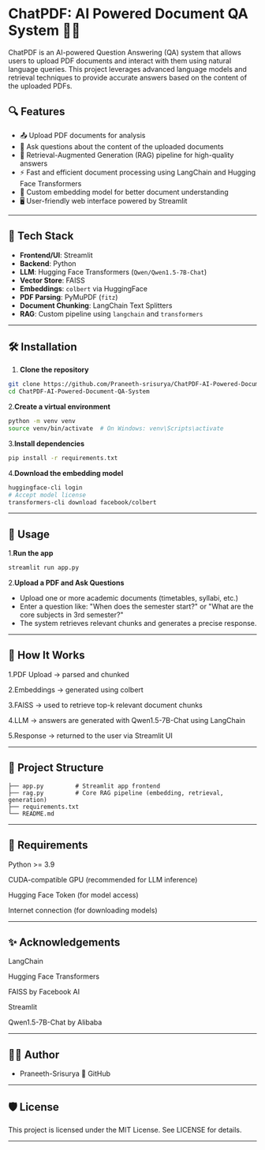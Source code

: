 # ChatPDF: AI Powered Document QA System 📄🤖

ChatPDF is an AI-powered Question Answering (QA) system that allows users to upload PDF documents and interact with them using natural language queries. This project leverages advanced language models and retrieval techniques to provide accurate answers based on the content of the uploaded PDFs.

## 🔍 Features

- 📤 Upload PDF documents for analysis
- 🤖 Ask questions about the content of the uploaded documents
- 🔎 Retrieval-Augmented Generation (RAG) pipeline for high-quality answers
- ⚡ Fast and efficient document processing using LangChain and Hugging Face Transformers
- 🧠 Custom embedding model for better document understanding
- 🖥️ User-friendly web interface powered by Streamlit

---

## 🧰 Tech Stack

- **Frontend/UI**: Streamlit
- **Backend**: Python
- **LLM**: Hugging Face Transformers (`Qwen/Qwen1.5-7B-Chat`)
- **Vector Store**: FAISS
- **Embeddings**: `colbert` via HuggingFace
- **PDF Parsing**: PyMuPDF (`fitz`)
- **Document Chunking**: LangChain Text Splitters
- **RAG**: Custom pipeline using `langchain` and `transformers`

---

## 🛠️ Installation

1. **Clone the repository**
 ```bash
git clone https://github.com/Praneeth-srisurya/ChatPDF-AI-Powered-Document-QA-System.git
cd ChatPDF-AI-Powered-Document-QA-System
```
2.**Create a virtual environment**
```bash
python -m venv venv
source venv/bin/activate  # On Windows: venv\Scripts\activate
```
3.**Install dependencies**
```bash
pip install -r requirements.txt

```
4.**Download the embedding model**
```bash
huggingface-cli login
# Accept model license
transformers-cli download facebook/colbert

```
---
## 🚦 Usage

1.**Run the app**
```bash
streamlit run app.py
```
2.**Upload a PDF and Ask Questions**
- Upload one or more academic documents (timetables, syllabi, etc.)
- Enter a question like: "When does the semester start?" or "What are the core subjects in 3rd semester?"
- The system retrieves relevant chunks and generates a precise response.
---
## 🧠 How It Works

1.PDF Upload → parsed and chunked

2.Embeddings → generated using colbert

3.FAISS → used to retrieve top-k relevant document chunks

4.LLM → answers are generated with Qwen1.5-7B-Chat using LangChain

5.Response → returned to the user via Streamlit UI

---
## 📁 Project Structure
```
├── app.py         # Streamlit app frontend
├── rag.py         # Core RAG pipeline (embedding, retrieval, generation)
├── requirements.txt
└── README.md

```
---
## 📌 Requirements

Python >= 3.9

CUDA-compatible GPU (recommended for LLM inference)

Hugging Face Token (for model access)

Internet connection (for downloading models)

---
## ✨ Acknowledgements
LangChain

Hugging Face Transformers

FAISS by Facebook AI

Streamlit

Qwen1.5-7B-Chat by Alibaba

---
## 🧑‍💻 Author

- Praneeth-Srisurya
 🔗 GitHub
---
## 🛡️ License
This project is licensed under the MIT License. See LICENSE for details.


---



